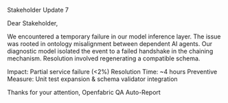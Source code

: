 Stakeholder Update 7

Dear Stakeholder,

We encountered a temporary failure in our model inference layer. The issue was rooted in ontology misalignment between dependent AI agents. Our diagnostic model isolated the event to a failed handshake in the chaining mechanism. Resolution involved regenerating a compatible schema.

Impact: Partial service failure (<2%)
Resolution Time: ~4 hours
Preventive Measure: Unit test expansion & schema validator integration

Thanks for your attention,
Openfabric QA Auto-Report